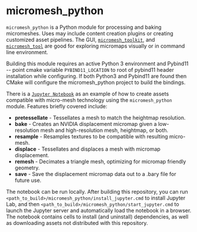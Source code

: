 # micromesh_python

`micromesh_python` is a Python module for processing and baking micromeshes.
Uses may include content creation plugins or creating customized asset
 pipelines. The GUI, [`micromesh_toolkit`](../README.md#micromesh-toolkit), and
 [`micromesh_tool`](../README.md#micromesh-tool) are good for exploring
 micromaps visually or in command line environment.

Building this module requires an active Python 3 environment and Pybind11 -- point cmake variable `PYBIND11_LOCATION` to root of pybind11 header installation while configuring.  If both Python3 and Pybind11 are found then CMake will configure the micromesh_python project to build the bindings.

There is a [`Jupyter Notebook`](/micromesh_python/notebook/micromesh.ipynb) as an example of how to create assets compatible with micro-mesh technology using the `micromesh_python` module. Features briefly covered include:

- **pretessellate** - Tessellates a mesh to match the heightmap resolution.
- **bake** - Creates an NVIDIA displacement micromap given a low-resolution mesh and high-resolution mesh, heightmap, or both.
- **resample** - Resamples textures to be compatible with resulting micro-mesh.
- **displace** - Tessellates and displaces a mesh with micromap displacement.
- **remesh** - Decimates a triangle mesh, optimizing for micromap friendly
  geometry.
- **save** - Save the displacement micromap data out to a .bary file for future use.

The notebook can be run locally.  After building this repository, you can run `<path_to_build>/micromesh_python/install_jupyter.cmd` to install Jupyter Lab, and then `<path_to_build>/micromesh_python/start_jupyter.cmd` to launch the Jupyter server and automatically load the notebook in a browser.  The notebook contains cells to install (and uninstall) dependencies, as well as downloading assets not distributed with this repository.